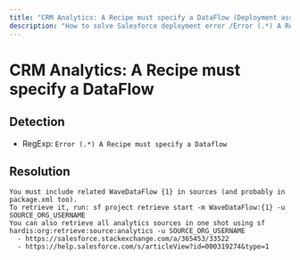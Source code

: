 ```yaml
---
title: "CRM Analytics: A Recipe must specify a DataFlow (Deployment assistant)"
description: "How to solve Salesforce deployment error /Error (.*) A Recipe must specify a Dataflow/gm"
---
```

<!-- markdownlint-disable MD013 -->
# CRM Analytics: A Recipe must specify a DataFlow

## Detection

- RegExp: `Error (.*) A Recipe must specify a Dataflow`

## Resolution

```shell
You must include related WaveDataFlow {1} in sources (and probably in package.xml too).
To retrieve it, run: sf project retrieve start -m WaveDataFlow:{1} -u SOURCE_ORG_USERNAME
You can also retrieve all analytics sources in one shot using sf hardis:org:retrieve:source:analytics -u SOURCE_ORG_USERNAME
  - https://salesforce.stackexchange.com/a/365453/33522
  - https://help.salesforce.com/s/articleView?id=000319274&type=1
```
